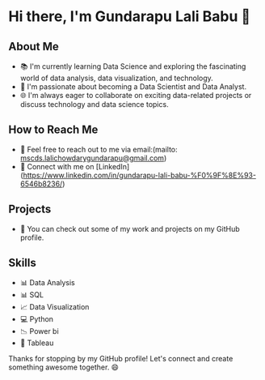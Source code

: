 # Hi there, I'm Gundarapu Lali Babu 👋

## About Me
- 📚 I'm currently learning Data Science and exploring the fascinating world of data analysis, data visualization, and technology.
- 💼 I'm passionate about becoming a Data Scientist and Data Analyst.
- 🌐 I'm always eager to collaborate on exciting data-related projects or discuss technology and data science topics.

## How to Reach Me
- 📧 Feel free to reach out to me via email:(mailto: mscds.lalichowdarygundarapu@gmail.com)
- 💬 Connect with me on [LinkedIn] (https://www.linkedin.com/in/gundarapu-lali-babu-%F0%9F%8E%93-6546b8236/)

## Projects
- 📂 You can check out some of my work and projects on my GitHub profile.

## Skills
- 📊 Data Analysis
- 📊 SQL
- 📈 Data Visualization
- 💻 Python
- 📉 Power bi 
- 🎨 Tableau

Thanks for stopping by my GitHub profile! Let's connect and create something awesome together. 😄
